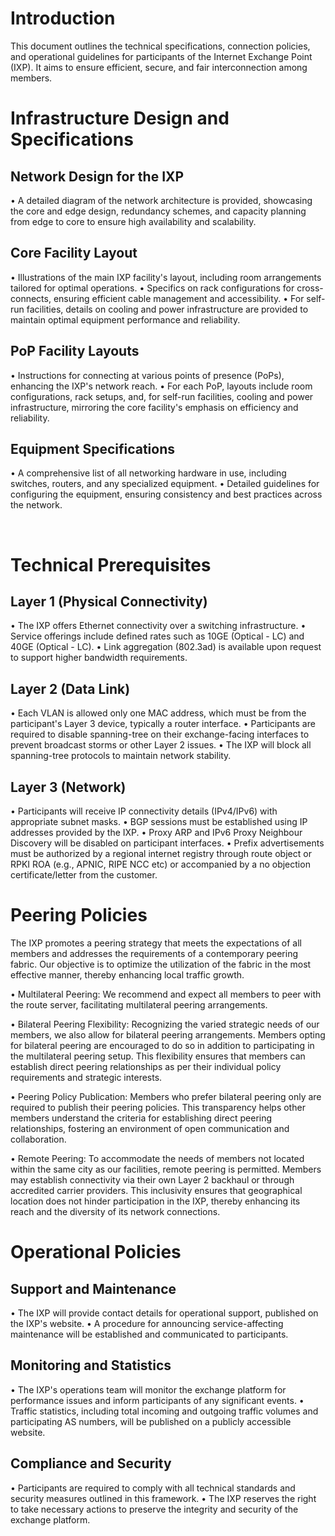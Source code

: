# Introduction

This document outlines the technical specifications, connection policies, and operational guidelines for participants of the Internet Exchange Point (IXP). It aims to ensure efficient, secure, and fair interconnection among members.

# Infrastructure Design and Specifications

## Network Design for the IXP
•	A detailed diagram of the network architecture is provided, showcasing the core and edge design, redundancy schemes, and capacity planning from edge to core to ensure high availability and scalability.

## Core Facility Layout
•	Illustrations of the main IXP facility's layout, including room arrangements tailored for optimal operations.
•	Specifics on rack configurations for cross-connects, ensuring efficient cable management and accessibility.
•	For self-run facilities, details on cooling and power infrastructure are provided to maintain optimal equipment performance and reliability.

## PoP Facility Layouts
•	Instructions for connecting at various points of presence (PoPs), enhancing the IXP's network reach.
•	For each PoP, layouts include room configurations, rack setups, and, for self-run facilities, cooling and power infrastructure, mirroring the core facility's emphasis on efficiency and reliability.

## Equipment Specifications
•	A comprehensive list of all networking hardware in use, including switches, routers, and any specialized equipment.
•	Detailed guidelines for configuring the equipment, ensuring consistency and best practices across the network.

 
# Technical Prerequisites

## Layer 1 (Physical Connectivity)
•	The IXP offers Ethernet connectivity over a switching infrastructure.
•	Service offerings include defined rates such as 10GE (Optical - LC) and 40GE (Optical - LC).
•	Link aggregation (802.3ad) is available upon request to support higher bandwidth requirements.

## Layer 2 (Data Link)
•	Each VLAN is allowed only one MAC address, which must be from the participant's Layer 3 device, typically a router interface.
•	Participants are required to disable spanning-tree on their exchange-facing interfaces to prevent broadcast storms or other Layer 2 issues.
•	The IXP will block all spanning-tree protocols to maintain network stability.

## Layer 3 (Network)
•	Participants will receive IP connectivity details (IPv4/IPv6) with appropriate subnet masks.
•	BGP sessions must be established using IP addresses provided by the IXP.
•	Proxy ARP and IPv6 Proxy Neighbour Discovery will be disabled on participant interfaces.
•	Prefix advertisements must be authorized by a regional internet registry through route object or RPKI ROA (e.g., APNIC, RIPE NCC etc) or accompanied by a no objection certificate/letter from the customer.

# Peering Policies

The IXP promotes a peering strategy that meets the expectations of all members and addresses the requirements of a contemporary peering fabric. Our objective is to optimize the utilization of the fabric in the most effective manner, thereby enhancing local traffic growth.

•	Multilateral Peering: We recommend and expect all members to peer with the route server, facilitating multilateral peering arrangements. 

•	Bilateral Peering Flexibility: Recognizing the varied strategic needs of our members, we also allow for bilateral peering arrangements. Members opting for bilateral peering are encouraged to do so in addition to participating in the multilateral peering setup. This flexibility ensures that members can establish direct peering relationships as per their individual policy requirements and strategic interests.

•	Peering Policy Publication: Members who prefer bilateral peering only are required to publish their peering policies. This transparency helps other members understand the criteria for establishing direct peering relationships, fostering an environment of open communication and collaboration.

•	Remote Peering: To accommodate the needs of members not located within the same city as our facilities, remote peering is permitted. Members may establish connectivity via their own Layer 2 backhaul or through accredited carrier providers. This inclusivity ensures that geographical location does not hinder participation in the IXP, thereby enhancing its reach and the diversity of its network connections.

# Operational Policies

## Support and Maintenance
•	The IXP will provide contact details for operational support, published on the IXP's website.
•	A procedure for announcing service-affecting maintenance will be established and communicated to participants.

## Monitoring and Statistics
•	The IXP's operations team will monitor the exchange platform for performance issues and inform participants of any significant events.
•	Traffic statistics, including total incoming and outgoing traffic volumes and participating AS numbers, will be published on a publicly accessible website.

## Compliance and Security
•	Participants are required to comply with all technical standards and security measures outlined in this framework.
•	The IXP reserves the right to take necessary actions to preserve the integrity and security of the exchange platform.
